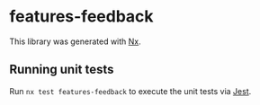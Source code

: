 # features-feedback

This library was generated with [Nx](https://nx.dev).

## Running unit tests

Run `nx test features-feedback` to execute the unit tests via [Jest](https://jestjs.io).
